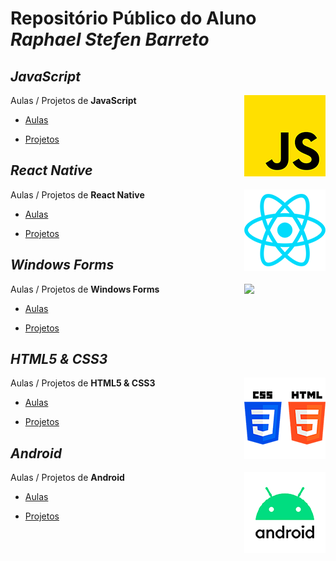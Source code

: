 # Repositório Público do Aluno *Raphael Stefen Barreto*


## *JavaScript*

<img align="right" src="img/js.png" width="130">

Aulas / Projetos de **JavaScript**

- [Aulas](https://stbitola.github.io/)

- [Projetos](https://stbitola.github.io/)

## *React Native*

<img align="right" src="img/react.png" width="130">

Aulas / Projetos de **React Native**

- [Aulas](https://stbitola.github.io/)

- [Projetos](https://stbitola.github.io/)


## *Windows Forms*

<img align="right" src="img/c#.png" width="130">

Aulas / Projetos de **Windows Forms**

- [Aulas](https://stbitola.github.io/)

- [Projetos](https://stbitola.github.io/)


## *HTML5 & CSS3*

<img align="right" src="img/htmlcss.png" width="130">

Aulas / Projetos de **HTML5 & CSS3**

- [Aulas](https://stbitola.github.io/)

- [Projetos](https://stbitola.github.io/)


## *Android*

<img align="right" src="img/android.png" width="130">

Aulas / Projetos de **Android**

- [Aulas](https://stbitola.github.io/)

- [Projetos](https://stbitola.github.io/)
